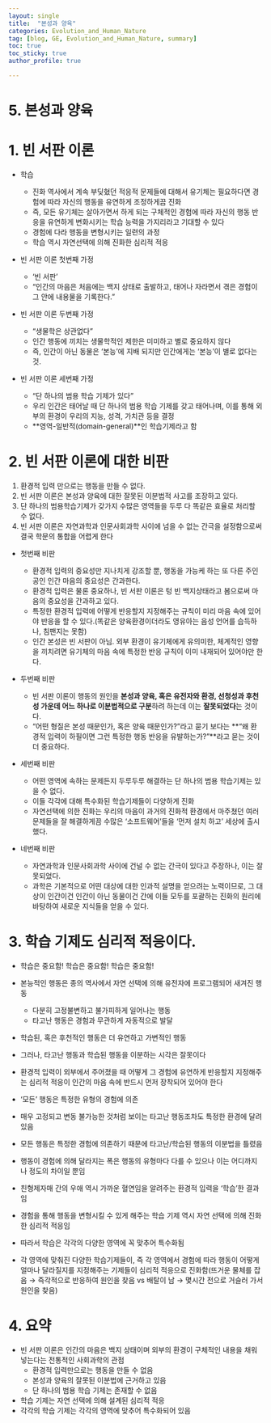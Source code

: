 ```yaml
---
layout: single
title:  "본성과 양육"
categories: Evolution_and_Human_Nature
tag: [blog, GE, Evolution_and_Human_Nature, summary]
toc: true
toc_sticky: true
author_profile: true

---
```


# 5. 본성과 양육

# 1. 빈 서판 이론

- 학습
    - 진화 역사에서 계속 부딪혔던 적응적 문제들에 대해서 유기체는 필요하다면 경험에 따라 자신의 행동을 유연하게 조정하게끔 진화
    - 즉, 모든 유기체는 살아가면서 하게 되는 구체적인 경험에 따라 자신의 행동 반응을 유연하게 변화시키는 학습 능력을 가지리라고 기대할 수 있다
    - 경험에 다라 행동을 변형시키는 일련의 과정
    - 학습 역시 자연선택에 의해 진화한 심리적 적응

- 빈 서판 이론 첫번째 가정
    - ‘빈 서판’
    - “인간의 마음은 처음에는 백지 상태로 출발하고, 태어나 자라면서 겪은 경험이 그 안에 내용물을 기록한다.”
- 빈 서판 이론 두번째 가정
    - “생물학은 상관없다”
    - 인간 행동에 끼치는 생물학적인 제한은 미미하고 별로 중요하지 않다
    - 즉, 인간이 아닌 동물은 ‘본능’에 지배 되지만 인간에게는 ‘본능’이 별로 없다는 것.
- 빈 서판 이론 세번째 가정
    - “단 하나의 범용 학습 기제가 있다”
    - 우리 인간은 태어날 때 단 하나의 범용 학습 기제를 갖고 태어나며, 이를 통해 외부의 환경이 우리의 지능, 성격, 가치관 등을 결정
    - **영역-일반적(domain-general)**인 학습기제라고 함
    

# 2. 빈 서판 이론에 대한 비판

1. 환경적 입력 만으로는 행동을 만들 수 없다.
2. 빈 서판 이론은 본성과 양육에 대한 잘못된 이분법적 사고를 조장하고 있다.
3. 단 하나의 범용학습기제가 갖가지 수많은 영역들을 두루 다 똑같은 효율로 처리할 수 없다.
4. 빈 서판 이론은 자연과학과 인문사회과학 사이에 넘을 수 없는 간극을 설정함으로써 결국 학문의 통합을 어렵게 한다

- 첫번째 비판
    - 환경적 입력의 중요성만 지나치게 강조할 뿐, 행동을 가능케 하는 또 다른 주인공인 인간 마음의 중요성은 간과한다.
    - 환경적 입력은 물론 중요하나, 빈 서판 이론은 텅 빈 백지상태라고 봄으로써 마음의 중요성을 간과하고 있다.
    - 특정한 환경적 입력에 어떻게 반응할지 지정해주는 규칙이 미리 마음 속에 있어야 반응을 할 수 있다.(똑같은 양육환경이더라도 영유아는 음성 언어를 습득하나, 침팬지는 못함)
    - 인간 본성은 빈 서판이 아님. 외부 환경이 유기체에게 유의미한, 체계적인 영향을 끼치려면 유기체의 마음 속에 특정한 반응 규칙이 이미 내재되어 있어야만 한다.

- 두번째 비판
    - 빈 서판 이론이 행동의 원인을 **본성과 양육, 혹은 유전자와 환경, 선청성과 후천성 가운데 어느 하나로 이분법적으로 구분**하려 하는데 이는 **잘못되었다**는 것이다.
    - “어떤 형질은 본성 때문인가, 혹은 양육 때문인가?”라고 묻기 보다는 **“왜 환경적 입력이 하필이면 그런 특정한 행동 반응을 유발하는가?”**라고 묻는 것이 더 중요하다.

- 세번째 비판
    - 어떤 영역에 속하는 문제든지 두루두루 해결하는 단 하나의 범용 학습기제는 있을 수 없다.
    - 이들 각각에 대해 특수화된 학습기제들이 다양하게 진화
    - 자연선택에 의한 진화는 우리의 마음이 과거의 진화적 환경에서 마주쳤던 여러 문제들을 잘 해결하게끔 수많은 ‘소프트웨어’들을 ‘먼저 설치 하고’ 세상에 출시했다.

- 네번째 비판
    - 자연과학과 인문사회과학 사이에 건널 수 없는 간극이 있다고 주장하나, 이는 잘못되었다.
    - 과학은 기본적으로 어떤 대상에 대한 인과적 설명을 얻으려는 노력이므로, 그 대상이 인간이건 인간이 아닌 동물이건 간에 이들 모두를 포괄하는 진화의 원리에 바탕하여 새로운 지식들을 얻을 수 있다.

# 3. 학습 기제도 심리적 적응이다.

- 학습은 중요함! 학습은 중요함! 학습은 중요함!
- 본능적인 행동은 종의 역사에서 자연 선택에 의해 유전자에 프로그램되어 새겨진 행동
    - 다분히 고정불변하고 불가피하게 일어나는 행동
    - 타고난 행동은 경험과 무관하게 자동적으로 발달
    
- 학습된, 혹은 후천적인 행동은 더 유연하고 가변적인 행동

- 그러나, 타고난 행동과 학습된 행동을 이분하는 시각은 잘못이다
- 환경적 입력이 외부에서 주어졌을 때 어떻게 그 경험에 유연하게 반응할지 지정해주는 심리적 적응이 인간의 마음 속에 반드시 먼저 장착되어 있어야 한다
- ‘모든’ 행동은 특정한 유형의 경험에 의존
- 매우 고정되고 변동 불가능한 것처럼 보이는 타고난 행동조차도 특정한 환경에 달려 있음
- 모든 행동은 특정한 경험에 의존하기 때문에 타고난/학습된 행동의 이분법을 틀렸음
- 행동이 경험에 의해 달라지는 폭은 행동의 유형마다 다를 수 있으나 이는 어디까지나 정도의 차이일 뿐임
- 친형제자매 간의 우애 역시 가까운 혈연임을 알려주는 환경적 입력을 ‘학습’한 결과임
- 경험을 통해 행동을 변형시킬 수 있게 해주는 학습 기제 역시 자연 선택에 의해 진화한 심리적 적응임
- 따라서 학습은 각각의 다양한 영역에 꼭 맞추어 특수화됨
- 각 영역에 맞춰진 다양한 학습기제들이, 즉 각 영역에서 경험에 따라 행동이 어떻게 얼마나 달라질지를 지정해주는 기제들이 심리적 적응으로 진화함(뜨거운 물체를 잡음 → 즉각적으로 반응하여 원인을 찾음 vs 배탈이 남 → 몇시간 전으로 거슬러 가서 원인을 찾음)

# 4. 요약

- 빈 서판 이론은 인간의 마음은 백지 상태이며 외부의 환경이 구체적인 내용을 채워 넣는다는 전통적인 사회과학의 관점
    - 환경적 입력만으로는 행동을 만들 수 없음
    - 본성과 양육의 잘못된 이분법에 근거하고 있음
    - 단 하나의 범용 학습 기제는 존재할 수 없음
- 학습 기제는 자연 선택에 의해 설계된 심리적 적응
- 각각의 학습 기제는 각각의 영역에 맞추어 특수화되어 있음
